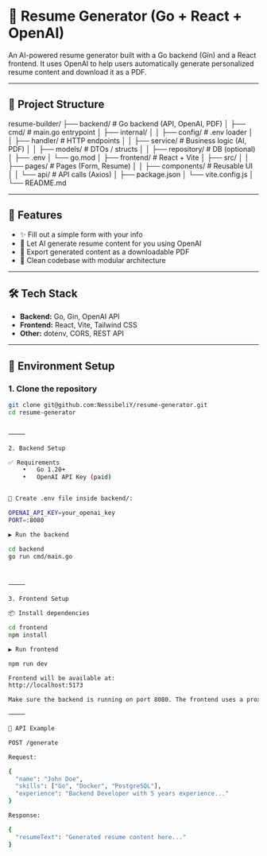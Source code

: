 # 📝 Resume Generator (Go + React + OpenAI)

An AI-powered resume generator built with a Go backend (Gin) and a React frontend. It uses OpenAI to help users automatically generate personalized resume content and download it as a PDF.

---

## 📁 Project Structure

resume-builder/
├── backend/          # Go backend (API, OpenAI, PDF)
│   ├── cmd/              # main.go entrypoint
│   ├── internal/
│   │   ├── config/       # .env loader
│   │   ├── handler/      # HTTP endpoints
│   │   ├── service/      # Business logic (AI, PDF)
│   │   ├── models/       # DTOs / structs
│   │   ├── repository/   # DB (optional)
│   ├── .env
│   └── go.mod
│
├── frontend/         # React + Vite
│   ├── src/
│   │   ├── pages/        # Pages (Form, Resume)
│   │   ├── components/   # Reusable UI
│   │   └── api/          # API calls (Axios)
│   ├── package.json
│   └── vite.config.js
│
└── README.md

---

## 🚀 Features

- ✨ Fill out a simple form with your info
- 🤖 Let AI generate resume content for you using OpenAI
- 📄 Export generated content as a downloadable PDF
- 🧠 Clean codebase with modular architecture

---

## 🛠️ Tech Stack

- **Backend:** Go, Gin, OpenAI API
- **Frontend:** React, Vite, Tailwind CSS
- **Other:** dotenv, CORS, REST API

---

## 🔐 Environment Setup

### 1. Clone the repository

```bash
git clone git@github.com:NessibeliY/resume-generator.git
cd resume-generator


⸻

2. Backend Setup

✅ Requirements
	•	Go 1.20+
	•	OpenAI API Key (paid)


🔐 Create .env file inside backend/:

OPENAI_API_KEY=your_openai_key
PORT=:8080

▶️ Run the backend

cd backend
go run cmd/main.go



⸻

3. Frontend Setup

📦 Install dependencies

cd frontend
npm install

▶️ Run frontend

npm run dev

Frontend will be available at:
http://localhost:5173

Make sure the backend is running on port 8080. The frontend uses a proxy to forward API requests.

⸻

🔗 API Example

POST /generate

Request:

{
  "name": "John Doe",
  "skills": ["Go", "Docker", "PostgreSQL"],
  "experience": "Backend Developer with 5 years experience..."
}

Response:

{
  "resumeText": "Generated resume content here..."
}



